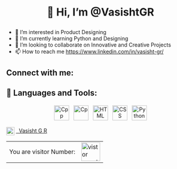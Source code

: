 # <p align="center"> 👋 Hi, I’m @VasishtGR </p>
- 👀 I’m interested in Product Designing
- 🌱 I’m currently learning Python and Designing
- 💞️ I’m looking to collaborate on Innovative and Creative Projects
- 📫 How to reach me https://www.linkedin.com/in/vasisht-gr/

## Connect with me:

## 🧰 Languages and Tools:

<p align="center">
<img src="https://github.com/VasishtGR/VasishtGR/blob/main/99f887833c475448723d3c9ac16c179b.png" alt="Cpp" height="40" style="vertical-align:top; margin:4px">
<img src="https://github.com/VasishtGR/VasishtGR/blob/main/c-programming-569564.png" alt="Cp" height="40" style="vertical-align:top; margin:4px">
<img src="https://github.com/VasishtGR/VasishtGR/blob/main/html.png" alt="HTML" height="40" style="vertical-align:top; margin:4px">
<img src="https://github.com/VasishtGR/VasishtGR/blob/main/css.png" alt="CSS" height="40" style="vertical-align:top; margin:4px">
<img src="https://github.com/VasishtGR/VasishtGR/blob/main/Picture1.png" alt="Python" height="40" style="vertical-align:top; margin:4px">
</p>


<img align="center" alt="codeSTACKr | LinkedIn" width="22px" src="https://cdn.jsdelivr.net/npm/simple-icons@v3/icons/linkedin.svg" /> <a href="https://www.linkedin.com/in/vasisht-gr/"> &nbsp;  Vasisht G R</a> 

<div align="center">

<table>
   <tr>
    <td>You are visitor Number:</td>
    <td><img src="https://profile-counter.glitch.me/VasishtGR/count.svg" alt="vistor count" height="50" /></td>
   </tr>
  </table>


</div></p>


<!---
VasishtGR/VasishtGR is a ✨ special ✨ repository because its `README.md` (this file) appears on your GitHub profile.
You can click the Preview link to take a look at your changes.
--->
